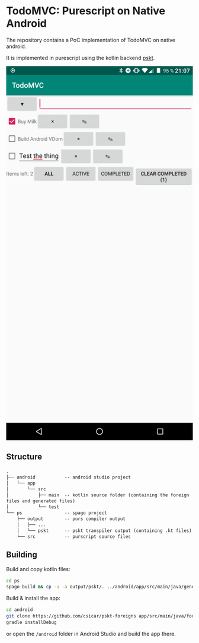 TodoMVC: Purescript on Native Android
=====================================

The repository contains a PoC implementation of TodoMVC on native android.

It is implemented in purescript using the 
kotlin backend [pskt](https://github.com/csicar/pskt).

![screenshot.png](screenshot.png)

Structure
---------

```
.
├── android           -- android studio project
│   └── app
│       └── src
│           ├── main  -- kotlin source folder (containing the foreign files and generated files)
│           └── test
└── ps                -- spago project
    ├── output        -- purs compiler output
    │   ├── ...
    │   └── pskt      -- pskt transpiler output (containing .kt files)
    └── src           -- purscript source files
```


Building
--------

Build and copy kotlin files:

```bash
cd ps
spago build && cp -u -a output/pskt/. ../android/app/src/main/java/generated
```

Build & install the app:

```bash
cd android
git clone https://github.com/csicar/pskt-foreigns app/src/main/java/foreigns
gradle installDebug
```

or open the `/android` folder in Android Studio and build the app there.
